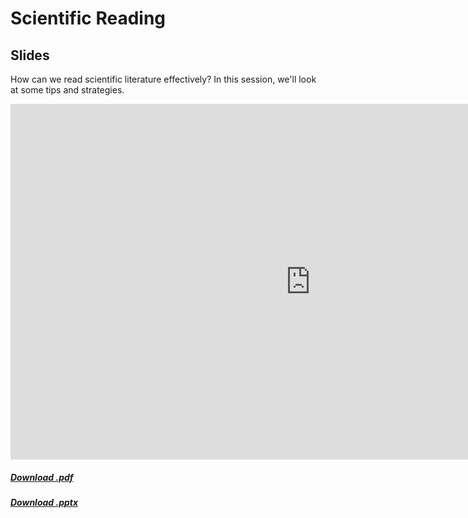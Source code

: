 # Scientific Reading

## Slides

How can we read scientific literature effectively? In this session, we'll look at some tips and strategies.

<iframe src="https://docs.google.com/presentation/d/e/2PACX-1vTKLuidW1cRJMOS03luAuFmzP5P921Kwx7rcJhDvxVlFTZJGjC5VnDybGQYrOcUZYceNSHFpqHbI6UN/embed?start=false&loop=false&delayms=60000" frameborder="0" width="960" height="569" allowfullscreen="true" mozallowfullscreen="true" webkitallowfullscreen="true"></iframe>

[<h5><i class="fa-solid fa-file-pdf"></i> Download .pdf</h5>](https://docs.google.com/presentation/d/1bGPYv2DNK2f3RHc80z4OsV48dAlSmSb16lEJfNenHJo/export/pdf)
[<h5><i class="fa-solid fa-file-powerpoint"></i> Download .pptx</h5>](https://docs.google.com/presentation/d/1bGPYv2DNK2f3RHc80z4OsV48dAlSmSb16lEJfNenHJo/export/pptx)